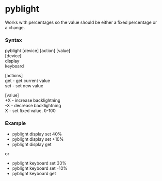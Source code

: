 # pyblight

Works with percentages so the value should be either a fixed percentage or a change.


### Syntax

pyblight [device] [action] [value]  
[device]  
display  
keyboard  
  
[actions]  
get           - get current value  
set           - set new value  
  
[value]  
+X            - increase backlightning  
-X            - decrease backlightning  
 X            - set fixed value. 0-100  
  

### Example

* pyblight display set 40%
* pyblight display set +10%
* pyblight display get

or

* pyblight keyboard set 30%
* pyblight keyboard set -10%
* pyblight keyboard get 


